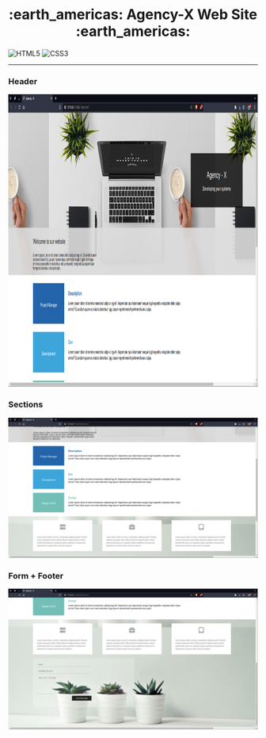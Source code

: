 <h1 align="center">:earth_americas: Agency-X Web Site :earth_americas:</h1>

![HTML5](https://img.shields.io/badge/HTML5-E34F26?style=for-the-badge&logo=html5&logoColor=white)
![CSS3](https://img.shields.io/badge/CSS3-1572B6?style=for-the-badge&logo=css3&logoColor=white)

---

<h3>Header</h3>
<img src="img/screenshots/agency-header.png" width="1000"  height="590" title="Header Page">

<h3>Sections</h3>
<img src="img/screenshots/agency-list-details.png" width="1000" height"590" title="Section Page">

<h3>Form + Footer</h3>
<img src="img/screenshots/agency-form-footer.png" width="1000" height"590" title="Form + Footer">
